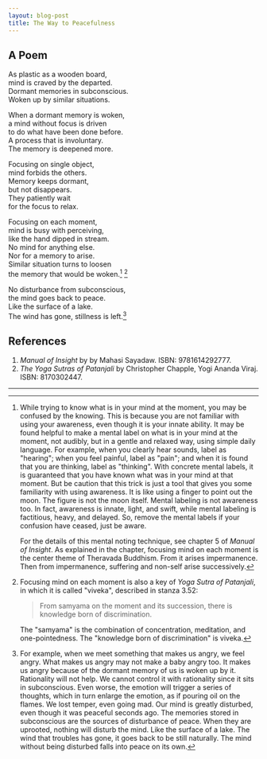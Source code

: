 ```yaml
---
layout: blog-post
title: The Way to Peacefulness
---
```


## A Poem

As plastic as a wooden board,  
mind is craved by the departed.  
Dormant memories in subconscious.  
Woken up by similar situations.  

When a dormant memory is woken,  
a mind without focus is driven  
to do what have been done before.  
A process that is involuntary.  
The memory is deepened more.  

Focusing on single object,  
mind forbids the others.  
Memory keeps dormant,  
but not disappears.  
They patiently wait  
for the focus to relax.  

Focusing on each moment,  
mind is busy with perceiving,  
like the hand dipped in stream.  
No mind for anything else.  
Nor for a memory to arise.  
Similar situation turns to loosen  
the memory that would be woken.[^mental-noting] [^viveka]  

No disturbance from subconscious,  
the mind goes back to peace.  
Like the surface of a lake.  
The wind has gone, stillness is left.[^example]  

  [^mental-noting]: While trying to know what is in your mind at the moment, you may be confused by the knowing. This is because you are not familiar with using your awareness, even though it is your innate ability. It may be found helpful to make a mental label on what is in your mind at the moment, not audibly, but in a gentle and relaxed way, using simple daily language. For example, when you clearly hear sounds, label as "hearing"; when you feel painful, label as "pain"; and when it is found that you are thinking, label as "thinking". With concrete mental labels, it is guaranteed that you have known what was in your mind at that moment. But be caution that this trick is just a tool that gives you some familiarity with using awareness. It is like using a finger to point out the moon. The figure is not the moon itself. Mental labeling is not awareness too. In fact, awareness is innate, light, and swift, while mental labeling is factitious, heavy, and delayed. So, remove the mental labels if your confusion have ceased, just be aware.

    For the details of this mental noting technique, see chapter 5 of _Manual of Insight_. As explained in the chapter, focusing mind on each moment is the center theme of Theravada Buddhism. From it arises impermanence. Then from impermanence, suffering and non-self arise successively.

  [^viveka]: Focusing mind on each moment is also a key of _Yoga Sutra of Patanjali_, in which it is called "viveka", described in stanza 3.52:

    > From samyama on the moment and its succession, there is knowledge born of discrimination.

    The "samyama" is the combination of concentration, meditation, and one-pointedness. The "knowledge born of discrimination" is viveka.

  [^example]: For example, when we meet something that makes us angry, we feel angry. What makes us angry may not make a baby angry too. It makes us angry because of the dormant memory of us is woken up by it. Rationality will not help. We cannot control it with rationality since it sits in subconscious. Even worse, the emotion will trigger a series of thoughts, which in turn enlarge the emotion, as if pouring oil on the flames. We lost temper, even going mad. Our mind is greatly disturbed, even though it was peaceful seconds ago. The memories stored in subconscious are the sources of disturbance of peace. When they are uprooted, nothing will disturb the mind. Like the surface of a lake. The wind that troubles has gone, it goes back to be still naturally. The mind without being disturbed falls into peace on its own.

## References

1. _Manual of Insight_ by by Mahasi Sayadaw. ISBN: 9781614292777.
1. _The Yoga Sutras of Patanjali_ by Christopher Chapple, Yogi Ananda Viraj. ISBN: 8170302447.

---
